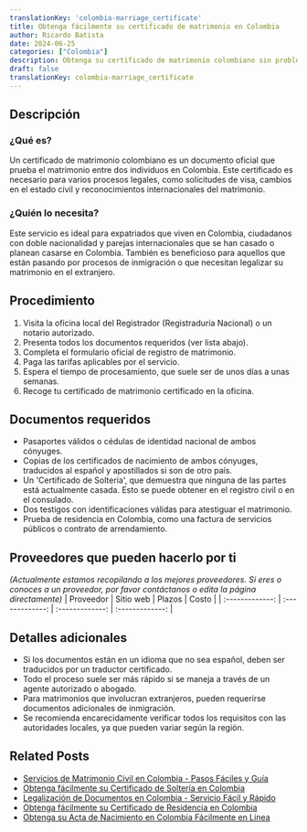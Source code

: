 ```yaml
---
translationKey: 'colombia-marriage_certificate'
title: Obtenga fácilmente su certificado de matrimonio en Colombia
author: Ricardo Batista
date: 2024-06-25
categories: ["Colombia"]
description: Obtenga su certificado de matrimonio colombiano sin problemas. Ideal para expatriados, ciudadanos duales y parejas que se casan internacionalmente.
draft: false
translationKey: colombia-marriage_certificate
---
```


## Descripción
### ¿Qué es?
Un certificado de matrimonio colombiano es un documento oficial que prueba el matrimonio entre dos individuos en Colombia. Este certificado es necesario para varios procesos legales, como solicitudes de visa, cambios en el estado civil y reconocimientos internacionales del matrimonio.

### ¿Quién lo necesita?
Este servicio es ideal para expatriados que viven en Colombia, ciudadanos con doble nacionalidad y parejas internacionales que se han casado o planean casarse en Colombia. También es beneficioso para aquellos que están pasando por procesos de inmigración o que necesitan legalizar su matrimonio en el extranjero.

## Procedimiento

1. Visita la oficina local del Registrador (Registraduría Nacional) o un notario autorizado.
2. Presenta todos los documentos requeridos (ver lista abajo).
3. Completa el formulario oficial de registro de matrimonio.
4. Paga las tarifas aplicables por el servicio.
5. Espera el tiempo de procesamiento, que suele ser de unos días a unas semanas.
6. Recoge tu certificado de matrimonio certificado en la oficina.

## Documentos requeridos

- Pasaportes válidos o cédulas de identidad nacional de ambos cónyuges.
- Copias de los certificados de nacimiento de ambos cónyuges, traducidos al español y apostillados si son de otro país.
- Un 'Certificado de Soltería', que demuestra que ninguna de las partes está actualmente casada. Esto se puede obtener en el registro civil o en el consulado.
- Dos testigos con identificaciones válidas para atestiguar el matrimonio.
- Prueba de residencia en Colombia, como una factura de servicios públicos o contrato de arrendamiento.

## Proveedores que pueden hacerlo por ti
_(Actualmente estamos recopilando a los mejores proveedores. Si eres o conoces a un proveedor, por favor contáctanos o edita la página directamente)_
| Proveedor     |     Sitio web     |     Plazos    |       Costo      |
| :-------------: | :-------------: |  :-------------: | :-------------: |

## Detalles adicionales

- Si los documentos están en un idioma que no sea español, deben ser traducidos por un traductor certificado.
- Todo el proceso suele ser más rápido si se maneja a través de un agente autorizado o abogado.
- Para matrimonios que involucran extranjeros, pueden requerirse documentos adicionales de inmigración.
- Se recomienda encarecidamente verificar todos los requisitos con las autoridades locales, ya que pueden variar según la región.


## Related Posts

- [Servicios de Matrimonio Civil en Colombia - Pasos Fáciles y Guía](https://tramitit.com/es/guides/colombia/matrimonio_civil/)
- [Obtenga fácilmente su Certificado de Soltería en Colombia](https://tramitit.com/es/guides/colombia/certificado_de_solter%C3%ADa/)
- [Legalización de Documentos en Colombia - Servicio Fácil y Rápido](https://tramitit.com/es/guides/colombia/certificado_de_legalizaci%C3%B3n_de_documentos/)
- [Obtenga fácilmente su Certificado de Residencia en Colombia](https://tramitit.com/es/guides/colombia/certificado_de_residencia/)
- [Obtenga su Acta de Nacimiento en Colombia Fácilmente en Línea](https://tramitit.com/es/guides/colombia/registro_civil_de_nacimiento/)